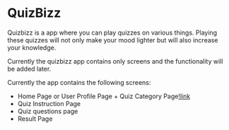 # QuizBizz

Quizbizz is a app where you can play quizzes on various things. Playing these quizzes will not only make your mood lighter but will also increase your knowledge.

Currently the quizbizz app contains only screens and the functionality will be added later.

Currently the app contains the following screens:

- Home Page or User Profile Page + Quiz Category Page[!link](https://quizbizz.netlify.app/)
- Quiz Instruction Page
- Quiz questions page
- Result Page
